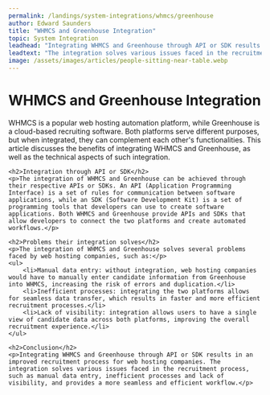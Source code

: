 ```yaml
---
permalink: /landings/system-integrations/whmcs/greenhouse
author: Edward Saunders
title: "WHMCS and Greenhouse Integration"
topic: System Integration
leadhead: "Integrating WHMCS and Greenhouse through API or SDK results in an improved recruitment process for web hosting companies"
leadtext: "The integration solves various issues faced in the recruitment process, such as manual data entry, inefficient processes and lack of visibility, and provides a more seamless and efficient workflow."
image: /assets/images/articles/people-sitting-near-table.webp
---
```

<div class="arttext">	<h1>WHMCS and Greenhouse Integration</h1>
	<p>WHMCS is a popular web hosting automation platform, while Greenhouse is a cloud-based recruiting software. Both platforms serve different purposes, but when integrated, they can complement each other's functionalities. This article discusses the benefits of integrating WHMCS and Greenhouse, as well as the technical aspects of such integration.</p>
	
	<h2>Integration through API or SDK</h2>
	<p>The integration of WHMCS and Greenhouse can be achieved through their respective APIs or SDKs. An API (Application Programming Interface) is a set of rules for communication between software applications, while an SDK (Software Development Kit) is a set of programming tools that developers can use to create software applications. Both WHMCS and Greenhouse provide APIs and SDKs that allow developers to connect the two platforms and create automated workflows.</p>
	
	<h2>Problems their integration solves</h2>
	<p>The integration of WHMCS and Greenhouse solves several problems faced by web hosting companies, such as:</p>
	<ul>
		<li>Manual data entry: without integration, web hosting companies would have to manually enter candidate information from Greenhouse into WHMCS, increasing the risk of errors and duplication.</li>
		<li>Inefficient processes: integrating the two platforms allows for seamless data transfer, which results in faster and more efficient recruitment processes.</li>
		<li>Lack of visibility: integration allows users to have a single view of candidate data across both platforms, improving the overall recruitment experience.</li>
	</ul>
	
	<h2>Conclusion</h2>
	<p>Integrating WHMCS and Greenhouse through API or SDK results in an improved recruitment process for web hosting companies. The integration solves various issues faced in the recruitment process, such as manual data entry, inefficient processes and lack of visibility, and provides a more seamless and efficient workflow.</p>
	
</div>